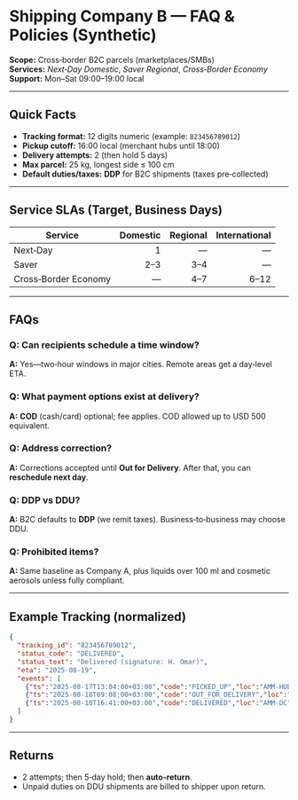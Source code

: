 # Shipping Company B — FAQ & Policies (Synthetic)
**Scope:** Cross‑border B2C parcels (marketplaces/SMBs)  
**Services:** *Next‑Day Domestic*, *Saver Regional*, *Cross‑Border Economy*  
**Support:** Mon–Sat 09:00–19:00 local

---

## Quick Facts
- **Tracking format:** 12 digits numeric (example: `823456789012`)  
- **Pickup cutoff:** 16:00 local (merchant hubs until 18:00)  
- **Delivery attempts:** 2 (then hold 5 days)  
- **Max parcel:** 25 kg, longest side ≤ 100 cm  
- **Default duties/taxes:** **DDP** for B2C shipments (taxes pre‑collected)

---

## Service SLAs (Target, Business Days)
| Service | Domestic | Regional | International |
|---|---:|---:|---:|
| Next‑Day | 1 | — | — |
| Saver | 2–3 | 3–4 | — |
| Cross‑Border Economy | — | 4–7 | 6–12 |

---

## FAQs

### Q: Can recipients schedule a time window?
**A:** Yes—two‑hour windows in major cities. Remote areas get a day‑level ETA.

### Q: What payment options exist at delivery?
**A:** **COD** (cash/card) optional; fee applies. COD allowed up to USD 500 equivalent.

### Q: Address correction?
**A:** Corrections accepted until **Out for Delivery**. After that, you can **reschedule next day**.

### Q: DDP vs DDU?
**A:** B2C defaults to **DDP** (we remit taxes). Business‑to‑business may choose DDU.

### Q: Prohibited items?
**A:** Same baseline as Company A, plus liquids over 100 ml and cosmetic aerosols unless fully compliant.

---

## Example Tracking (normalized)
```json
{
  "tracking_id": "823456789012",
  "status_code": "DELIVERED",
  "status_text": "Delivered (signature: H. Omar)",
  "eta": "2025-08-19",
  "events": [
    {"ts":"2025-08-17T13:04:00+03:00","code":"PICKED_UP","loc":"AMM-HUB"},
    {"ts":"2025-08-18T09:08:00+03:00","code":"OUT_FOR_DELIVERY","loc":"AMM-DC"},
    {"ts":"2025-08-18T16:41:00+03:00","code":"DELIVERED","loc":"AMM-DC","pod":"H. Omar"}
  ]
}
```

---

## Returns
- 2 attempts; then 5‑day hold; then **auto‑return**.  
- Unpaid duties on DDU shipments are billed to shipper upon return.

